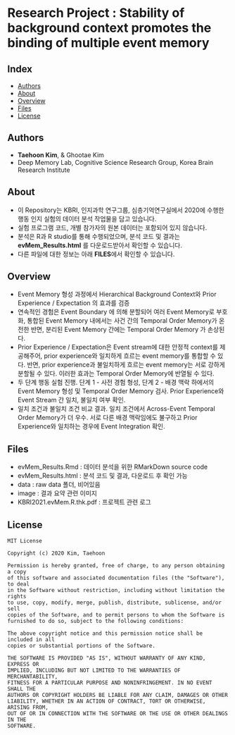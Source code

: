 # Research Project : Stability of background context promotes the binding of multiple event memory

## Index
  - [Authors](#authors) 
  - [About](#about) 
  - [Overview](#overview) 
  - [Files](#files)
  - [License](#license)

## Authors
- **Taehoon Kim**, & Ghootae Kim
- Deep Memory Lab, Cognitive Science Research Group, Korea Brain Research Institute

## About
- 이 Repository는 KBRI, 인지과학 연구그룹, 심층기억연구실에서 2020에 수행한 행동 인지 실험의 데이터 분석 작업물을 담고 있습니다.
- 실험 프로그램 코드, 개별 참가자의 원본 데이터는 포함되어 있지 않습니다. 
- 분석은 R과 R studio를 통해 수행되었으며, 분석 코드 및 결과는 **evMem_Results.html** 를 다운로드받아서 확인할 수 있습니다. 
- 다른 파일에 대한 정보는 아래 **FILES**에서 확인할 수 있습니다.

## Overview
- Event Memory 형성 과정에서 Hierarchical Background Context와 Prior Experience / Expectation 의 효과를 검증
- 연속적인 경험은 Event Boundary 에 의해 분할되어 여러 Event Memory로 부호화, 통합된 Event Memory 내에서는 사건 간의 Temporal Order Memory가 온전한 반면, 분리된 Event Memory 간에는 Temporal Order Memory 가 손상된다.
- Prior Experience / Expectation은 Event stream에 대한 안정적 context를 제공해주어, prior experience와 일치하게 흐르는 event memory를 통합할 수 있다. 반면, prior experience과 불일치하게 흐르는 event memory는 서로 강하게 분할될 수 있다. 이러한 효과는 Temporal Order Memory에 반열될 수 있다.
- 두 단계 행동 실험 진행. 단계 1 - 사전 경험 형성, 단계 2 - 배경 맥락 하에서의 Event Memory 형성 및 Temporal Order Memory 검사. Prior Experience와 Event Stream 간 일치, 불일치 여부 확인.
- 일치 조건과 불일치 조건 비교 결과. 일치 조건에서 Across-Event Temporal Order Memory가 더 우수. 서로 다른 배경 맥락임에도 불구하고 Prior Experience와 일치하는 경우에 Event Integration 확인.


## Files
- evMem_Results.Rmd : 데이터 분석을 위한 RMarkDown source code
- evMem_Results.html : 분석 코드 및 결과, 다운로드 후 확인 가능
- data : raw data 폴더, 비어있음
- image : 결과 요약 관련 이미지
- KBRI2021.evMem.R.thk.pdf : 프로젝트 관련 로그

## License

```
MIT License

Copyright (c) 2020 Kim, Taehoon

Permission is hereby granted, free of charge, to any person obtaining a copy
of this software and associated documentation files (the "Software"), to deal
in the Software without restriction, including without limitation the rights
to use, copy, modify, merge, publish, distribute, sublicense, and/or sell
copies of the Software, and to permit persons to whom the Software is
furnished to do so, subject to the following conditions:

The above copyright notice and this permission notice shall be included in all
copies or substantial portions of the Software.

THE SOFTWARE IS PROVIDED "AS IS", WITHOUT WARRANTY OF ANY KIND, EXPRESS OR
IMPLIED, INCLUDING BUT NOT LIMITED TO THE WARRANTIES OF MERCHANTABILITY,
FITNESS FOR A PARTICULAR PURPOSE AND NONINFRINGEMENT. IN NO EVENT SHALL THE
AUTHORS OR COPYRIGHT HOLDERS BE LIABLE FOR ANY CLAIM, DAMAGES OR OTHER
LIABILITY, WHETHER IN AN ACTION OF CONTRACT, TORT OR OTHERWISE, ARISING FROM,
OUT OF OR IN CONNECTION WITH THE SOFTWARE OR THE USE OR OTHER DEALINGS IN THE
SOFTWARE.

```
